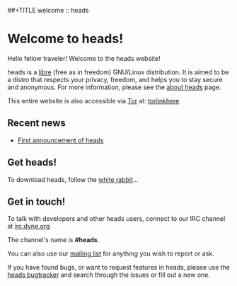 ##+TITLE welcome :: heads

Welcome to heads!
=================

Hello fellow traveler! Welcome to the heads website!

heads is a [libre](https://en.wikipedia.org/wiki/Libre_software) (free
as in freedom) GNU/Linux distribution. It is aimed to be a distro that
respects your privacy, freedom, and helps you to stay secure and
anonymous. For more information, please see the [about heads](about.html)
page.

This entire website is also accessible via
[Tor](https://torproject.org) at: [torlinkhere](http://heads.onion)

## Recent news

* [First announcement of heads](/news/2016/12/heads-announcement.html)


## Get heads!

To download heads, follow the [white rabbit](/download/)...


## Get in touch!

To talk with developers and other heads users, connect to
our IRC channel at [irc.dyne.org](https://irc.dyne.org/?channels=#heads)

The channel's name is **#heads**.

You can also use our [mailing list](https://lists.dyne.org/lurker/list/heads.en.html)
for anything you wish to report or ask.

If you have found bugs, or want to request features in heads, please use
the [heads bugtracker](https://git.devuan.org/heads/bugtracker) and
search through the issues or fill out a new one.
